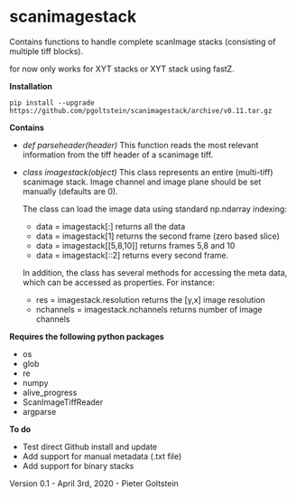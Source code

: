 # scanimagestack
Contains functions to handle complete scanImage stacks (consisting of multiple tiff blocks).

for now only works for XYT stacks or XYT stack using fastZ.

__Installation__
```
pip install --upgrade https://github.com/pgoltstein/scanimagestack/archive/v0.11.tar.gz
```


__Contains__
* _def parseheader(header)_
    This function reads the most relevant information from the tiff header of a scanimage tiff.
* _class imagestack(object)_
    This class represents an entire (multi-tiff) scanimage stack. Image channel and image plane should be set manually (defaults are 0).

    The class can load the image data using standard np.ndarray indexing:
    * data = imagestack[:] returns all the data
    * data = imagestack[1] returns the second frame (zero based slice)
    * data = imagestack[[5,8,10]] returns frames 5,8 and 10
    * data = imagestack[::2] returns every second frame.

    In addition, the class has several methods for accessing the meta data, which can be accessed as properties. For instance:
    * res = imagestack.resolution returns the [y,x] image resolution
    * nchannels = imagestack.nchannels returns number of image channels


__Requires the following python packages__
* os
* glob
* re
* numpy
* alive_progress
* ScanImageTiffReader
* argparse


__To do__
* Test direct Github install and update
* Add support for manual metadata (.txt file)
* Add support for binary stacks


Version 0.1 - April 3rd, 2020 - Pieter Goltstein
